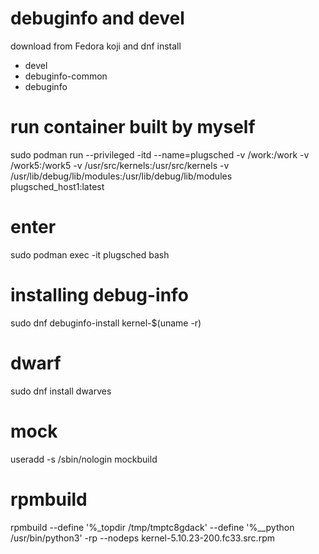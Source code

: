 # debuginfo and devel
download from Fedora koji and dnf install
- devel
- debuginfo-common
- debuginfo

# run container built by myself
sudo podman run --privileged -itd --name=plugsched -v /work:/work -v /work5:/work5 -v /usr/src/kernels:/usr/src/kernels -v /usr/lib/debug/lib/modules:/usr/lib/debug/lib/modules plugsched_host1:latest

# enter
sudo podman exec -it plugsched bash

# installing debug-info
sudo dnf debuginfo-install kernel-$(uname -r)

# dwarf
sudo dnf install dwarves

# mock
useradd -s /sbin/nologin mockbuild

# rpmbuild
rpmbuild --define '%_topdir /tmp/tmptc8gdack' --define '%__python /usr/bin/python3' -rp --nodeps kernel-5.10.23-200.fc33.src.rpm